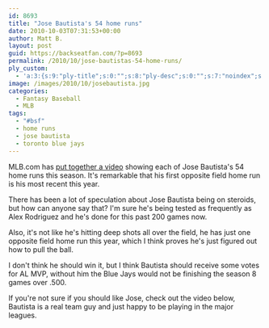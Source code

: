 ```yaml
---
id: 8693
title: "Jose Bautista's 54 home runs"
date: 2010-10-03T07:31:53+00:00
author: Matt B.
layout: post
guid: https://backseatfan.com/?p=8693
permalink: /2010/10/jose-bautistas-54-home-runs/
ply_custom:
  - 'a:3:{s:9:"ply-title";s:0:"";s:8:"ply-desc";s:0:"";s:7:"noindex";s:0:"";}'
image: /images/2010/10/josebautista.jpg
categories:
  - Fantasy Baseball
  - MLB
tags:
  - "#bsf"
  - home runs
  - jose bautista
  - toronto blue jays
---
```


<div class="entry">
  <p>
    MLB.com has <a href="http://toronto.bluejays.mlb.com/video/play.jsp?content_id=12404949&topic_id=8877962&c_id=tor">put together a video</a> showing each of Jose Bautista's 54 home runs this season. It's remarkable that his first opposite field home run is his most recent this year.
  </p>

  <p>
    There has been a lot of speculation about Jose Bautista being on steroids, but how can anyone say that? I'm sure he's being tested as frequently as Alex Rodriguez and he's done for this past 200 games now.
  </p>

  <p>
    Also, it's not like he's hitting deep shots all over the field, he has just one opposite field home run this year, which I think proves he's just figured out how to pull the ball.
  </p>

  <p>
    I don't think he should win it, but I think Bautista should receive some votes for AL MVP, without him the Blue Jays would not be finishing the season 8 games over .500.
  </p>

  <p>
    If you're not sure if you should like Jose, check out the video below, Bautista is a real team guy and just happy to be playing in the major leagues.
  </p>

  <p>
  </p>
</div>
